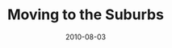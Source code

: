 ---
layout: review
title: "Moving to the Suburbs"
artist: Arcade Fire
album: The Suburbs
year: 2010
date: 2010-08-03
---